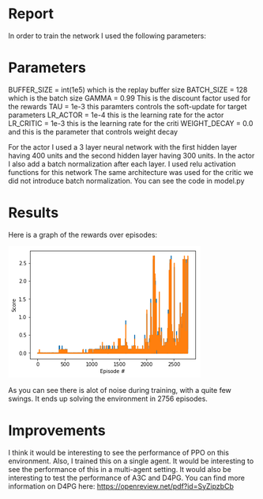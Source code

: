 # Report

In order to train the network I used the following parameters:

# Parameters

BUFFER_SIZE = int(1e5)
which is the replay buffer size
BATCH_SIZE = 128
which is the batch size
GAMMA = 0.99
This is the discount factor used for the rewards
TAU = 1e-3 
this paramters controls the soft-update for target parameters
LR_ACTOR = 1e-4 
this is the learning rate for the actor
LR_CRITIC = 1e-3
this is the learning rate for the criti
WEIGHT_DECAY = 0.0
and this is the parameter that controls weight decay

For the actor I used a 3 layer neural network with the first hidden layer having 400 units and the second hidden layer having 300 units. In the actor I also add a batch normalization after each layer. I used relu activation functions for this network
The same architecture was used for the critic we did not introduce batch normalization. You can see the code in model.py

# Results

Here is a graph of the rewards over episodes:

![DDPG performance](ddpg_competition.png)


As you can see there is alot of noise during training, with a quite few swings. It ends up solving the environment in 2756 episodes.

# Improvements
I think it would be interesting to see the performance of PPO on this environment. Also, I trained this on a single agent. It would be interesting to see the performance of this in a multi-agent setting. It would also be interesting to test the performance of A3C and D4PG. You can find more information on D4PG here: https://openreview.net/pdf?id=SyZipzbCb
